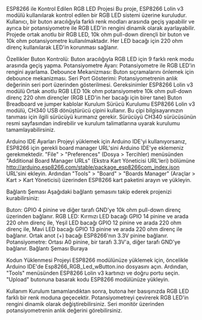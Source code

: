 ESP8266 ile Kontrol Edilen RGB LED Projesi
Bu proje, ESP8266 Lolin v3 modülü kullanılarak kontrol edilen bir RGB LED sistemi üzerine kuruludur. Kullanıcı, bir buton aracılığıyla farklı renk modları arasında geçiş yapabilir ve ayrıca bir potansiyometre ile RGB LED'in rengini dinamik olarak ayarlayabilir. Projede ortak anotlu bir RGB LED, 10k ohm pull-down dirençli bir buton ve 10k ohm potansiyometre kullanılmaktadır. Her LED bacağı için 220 ohm direnç kullanılarak LED'in korunması sağlanır.

Özellikler
Buton Kontrolü: Buton aracılığıyla RGB LED için 9 farklı renk modu arasında geçiş yapma.
Potansiyometre Ayarı: Potansiyometre ile RGB LED'in rengini ayarlama.
Debounce Mekanizması: Buton sıçramalarını önlemek için debounce mekanizması.
Seri Port Gösterimi: Potansiyometrenin anlık değerinin seri port üzerinden gösterilmesi.
Gereksinimler
ESP8266 Lolin v3 modülü
Ortak anotlu RGB LED
10k ohm potansiyometre
10k ohm pull-down direnç
220 ohm dirençler (RGB LED'in her bacağı için birer tane)
Buton
Breadboard ve jumper kablolar
Kurulum
Sürücü Kurulumu
ESP8266 Lolin v3 modülü, CH340 USB dönüştürücü çipini kullanır. Bu çipi bilgisayarınızın tanıması için ilgili sürücüyü kurmanız gerekir. Sürücüyü CH340 sürücüsünün resmi sayfasından indirebilir ve kurulum talimatlarına uyarak kurulumu tamamlayabilirsiniz.

Arduino IDE Ayarları
Projeyi yüklemek için Arduino IDE'yi kullanıyorsanız, ESP8266 için gerekli board manager URL'sini Arduino IDE'ye eklemeniz gerekmektedir. "File" > "Preferences" (Dosya > Tercihler) menüsünden "Additional Board Manager URLs" (Ekstra Kart Yöneticisi URL'leri) bölümüne http://arduino.esp8266.com/stable/package_esp8266com_index.json URL'sini ekleyin. Ardından "Tools" > "Board" > "Boards Manager" (Araçlar > Kart > Kart Yöneticisi) üzerinden ESP8266 kart paketini arayın ve yükleyin.

Bağlantı Şeması
Aşağıdaki bağlantı şemasını takip ederek projenizi kurabilirsiniz:

Buton: GPIO 4 pinine ve diğer tarafı GND'ye 10k ohm pull-down direnç üzerinden bağlanır.
RGB LED:
Kırmızı LED bacağı GPIO 14 pinine ve arada 220 ohm direnç ile,
Yeşil LED bacağı GPIO 12 pinine ve arada 220 ohm direnç ile,
Mavi LED bacağı GPIO 13 pinine ve arada 220 ohm direnç ile bağlanır.
Ortak anot (+) bacağı ESP8266'nın 3.3V pinine bağlanır.
Potansiyometre: Ortası A0 pinine, bir tarafı 3.3V'a, diğer tarafı GND'ye bağlanır.
Bağlantı Şeması Buraya <!-- Bağlantı şeması için bir görsel linki yerleştirin -->

Kodun Yüklenmesi
Projeyi ESP8266 modülünüze yüklemek için, öncelikle Arduino IDE'de Esp8266_RGB_Led_wButton.ino dosyasını açın. Ardından, "Tools" menüsünden ESP8266 Lolin v3 kartınızı ve doğru portu seçin. "Upload" butonuna basarak kodu ESP8266 modülünüze yükleyin.

Kullanım
Kurulum tamamlandıktan sonra, butona her basışınızda RGB LED farklı bir renk moduna geçecektir. Potansiyometreyi çevirerek RGB LED'in rengini dinamik olarak değiştirebilirsiniz. Seri monitör üzerinden potansiyometrenin anlık değerini görebilirsiniz.
